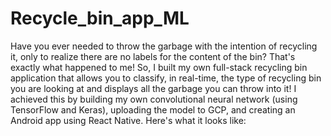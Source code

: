 # Recycle_bin_app_ML
Have you ever needed to throw the garbage with the intention of recycling it, only to realize there are no labels for the content of the bin? 
That's exactly what happened to me! 
So, I built my own full-stack recycling bin application that allows you to classify, in real-time,
the type of recycling bin you are looking at and displays all the garbage you can throw into it! 
I achieved this by building my own convolutional neural network (using TensorFlow and Keras),
uploading the model to GCP,
and creating an Android app using React Native.
Here's what it looks like:
